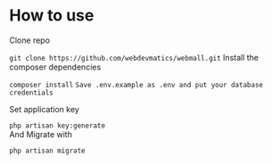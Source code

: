 # How to use
Clone repo

`git clone https://github.com/webdevmatics/webmall.git`
Install the composer dependencies

`composer install`
`Save .env.example as .env and put your database credentials`

Set application key

`php artisan key:generate`        
And Migrate with

`php artisan migrate`
